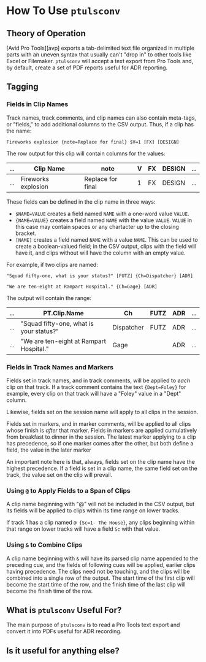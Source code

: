 # How To Use `ptulsconv`

## Theory of Operation

[Avid Pro Tools][avp] exports a tab-delimited text file organized in multiple 
parts with an uneven syntax that usually can't "drop in" to other tools like 
Excel or Filemaker. `ptulsconv` will accept a text export from Pro Tools and,
by default, create a set of PDF reports useful for ADR reporting.

## Tagging 

### Fields in Clip Names

Track names, track comments, and clip names can also contain meta-tags, or 
"fields," to add additional columns to the CSV output. Thus, if a clip has the 
name:

`Fireworks explosion {note=Replace for final} $V=1 [FX] [DESIGN]`

The row output for this clip will contain columns for the values:

|...| Clip Name| note | V | FX | DESIGN | ...|
|---|------------|------|---|----|--------|----|
|...| Fireworks explosion| Replace for final | 1 | FX | DESIGN | ... |

These fields can be defined in the clip name in three ways:
* `$NAME=VALUE` creates a field named `NAME` with a one-word value `VALUE`.
* `{NAME=VALUE}` creates a field named `NAME` with the value `VALUE`. `VALUE` 
  in this case may contain spaces or any chartacter up to the closing bracket.
* `[NAME]` creates a field named `NAME` with a value `NAME`. This can be used 
  to create a boolean-valued field; in the CSV output, clips with the field 
  will have it, and clips without will have the column with an empty value.

For example, if two clips are named:

`"Squad fifty-one, what is your status?" [FUTZ] {Ch=Dispatcher} [ADR]`

`"We are ten-eight at Rampart Hospital." {Ch=Gage} [ADR]`

The output will contain the range:

|...| PT.Clip.Name| Ch | FUTZ | ADR | ...|
|---|------------|------|---|----|-----|
|...| "Squad fifty-one, what is your status?"| Dispatcher | FUTZ | ADR | ... |
|...| "We are ten-eight at Rampart Hospital."| Gage |  | ADR | ... |


### Fields in Track Names and Markers

Fields set in track names, and in track comments, will be applied to *each* 
clip on that track. If a track comment contains the text `{Dept=Foley}` for 
example, every clip on that track will have a "Foley" value in a "Dept" column.

Likewise, fields set on the session name will apply to all clips in the session.

Fields set in markers, and in marker comments, will be applied to all clips 
whose finish is *after* that marker. Fields in markers are applied cumulatively 
from breakfast to dinner in the session. The latest marker applying to a clip has
precedence, so if one marker comes after the other, but both define a field, the 
value in the later marker

An important note here is that, always, fields set on the clip name have the 
highest precedence. If a field is set in a clip name, the same field set on the 
track, the value set on the clip will prevail.

### Using `@` to Apply Fields to a Span of Clips

A clip name beginning with "@" will not be included in the CSV output, but its 
fields will be applied to clips within its time range on lower tracks.

If track 1 has a clip named `@ {Sc=1- The House}`, any clips beginning within 
that range on lower tracks will have a field `Sc` with that value.

### Using `&` to Combine Clips

A clip name beginning with `&` will have its parsed clip name appended to the 
preceding cue, and the fields of following cues will be applied, earlier clips 
having precedence. The clips need not be touching, and the clips will be 
combined into a single row of the output. The start time of the first clip will
become the start time of the row, and the finish time of the last clip will 
become the finish time of the row.


## What is `ptulsconv` Useful For?

The main purpose of `ptulsconv` is to read a Pro Tools text export and convert 
it into PDFs useful for ADR recording.


## Is it useful for anything else?


